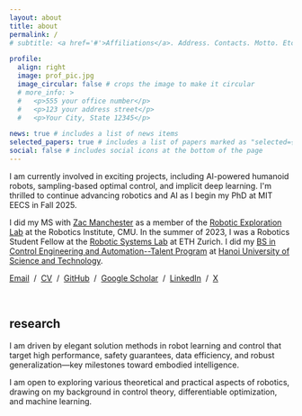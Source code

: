 ```yaml
---
layout: about
title: about
permalink: /
# subtitle: <a href='#'>Affiliations</a>. Address. Contacts. Motto. Etc.

profile:
  align: right
  image: prof_pic.jpg
  image_circular: false # crops the image to make it circular
  # more_info: >
  #   <p>555 your office number</p>
  #   <p>123 your address street</p>
  #   <p>Your City, State 12345</p>

news: true # includes a list of news items
selected_papers: true # includes a list of papers marked as "selected={true}"
social: false # includes social icons at the bottom of the page
---
```


I am currently involved in exciting projects, including AI-powered humanoid robots, sampling-based optimal control, and implicit deep learning. I'm thrilled to continue advancing robotics and AI as I begin my PhD at MIT EECS in Fall 2025.

I did my MS with [Zac Manchester](https://www.ri.cmu.edu/ri-faculty/zachary-manchester/) as a member of the [Robotic Exploration Lab](http://roboticexplorationlab.org/) at the Robotics Institute, CMU.  In the summer of 2023, I was a Robotics Student Fellow at the [Robotic Systems Lab](https://rsl.ethz.ch/) at ETH Zurich. I did my [BS in Control Engineering and Automation--Talent Program](https://seee.hust.edu.vn/en_US/talented) at [Hanoi University of Science and Technology](https://en.hust.edu.vn/).

<!-- I am a [Vingroup Scholar](https://scholarships.vinuni.edu.vn/) with the mission to lead and advance the development of science and technology in Vietnam in the future. -->

<!-- I have ~2 years of experience in autopilot systems with Viettel Aerospace Institute. -->

<a href="mailto:khai.nx1201@gmail.com">Email</a> &nbsp;/&nbsp;
<a href="CV_Khai.pdf">CV</a> &nbsp;/&nbsp;
<a href="https://github.com/xkhainguyen">GitHub</a> &nbsp;/&nbsp;
<a href="https://scholar.google.com/citations?user=ex03GKkAAAAJ&hl=en">Google Scholar</a> &nbsp;/&nbsp;
<a href="https://www.linkedin.com/in/khainx">LinkedIn</a> &nbsp;/&nbsp;
<a href="https://x.com/khainguyenx">X</a>


<br>

<h2>research</h2>

I am driven by elegant solution methods in robot learning and control that target high performance, safety guarantees, data efficiency, and robust generalization—key milestones toward embodied intelligence.

I am open to exploring various theoretical and practical aspects of robotics, drawing on my background in control theory, differentiable optimization, and machine learning.

<!-- **<span style="color:coral">I am seeking PhD positions beginning Fall 2025!</span>** -->
